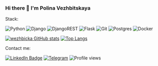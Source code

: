 ### Hi there 👋 I'm Polina Vezhbitskaya

Stack:

![Python](https://img.shields.io/badge/python-3670A0?style=for-the-badge&logo=python&logoColor=ffdd54) ![Django](https://img.shields.io/badge/django-%23092E20.svg?style=for-the-badge&logo=django&logoColor=white) ![DjangoREST](https://img.shields.io/badge/DJANGO-REST-ff1709?style=for-the-badge&logo=django&logoColor=white&color=ff1709&labelColor=gray) ![Flask](https://img.shields.io/badge/flask-%23000.svg?style=for-the-badge&logo=flask&logoColor=white) ![Git](https://img.shields.io/badge/git-%23F05033.svg?style=for-the-badge&logo=git&logoColor=white) ![Postgres](https://img.shields.io/badge/postgres-%23316192.svg?style=for-the-badge&logo=postgresql&logoColor=white) ![Docker](https://img.shields.io/badge/docker-%230db7ed.svg?style=for-the-badge&logo=docker&logoColor=white)

[![wezhbicka GitHub stats](https://github-readme-stats.vercel.app/api?username=wezbicka&theme=calm&show_icons=true&hide=issues)](https://github.com/wezbicka/github-readme-stats)
[![Top Langs](https://github-readme-stats.vercel.app/api/top-langs/?username=wezbicka&layout=compact&langs_count=6&hide=roff&theme=calm)](https://github.com/wezhbicka/github-readme-stats)

Contact me:

[![LinkedIn Badge](https://img.shields.io/badge/LinkedIn-Profile-informational?style=flat&logo=linkedin&logoColor=white&color=0D76A8)](https://www.linkedin.com/in/vezhbitskaya/) [![Telegram](https://img.shields.io/badge/Telegram-2CA5E0?style=flat-squaree&logo=telegram&logoColor=white)](https://t.me/AHIVOU) 
![Profile views](https://gpvc.arturio.dev/wezbicka)
